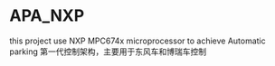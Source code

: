 # APA_NXP
this project use NXP MPC674x microprocessor to achieve Automatic parking
第一代控制架构，主要用于东风车和博瑞车控制

